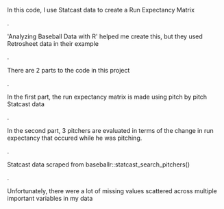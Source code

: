 In this code, I use Statcast data to create a Run Expectancy Matrix

.

'Analyzing Baseball Data with R' helped me create this, but they used Retrosheet data in their example

.

There are 2 parts to the code in this project

.

In the first part, the run expectancy matrix is made using pitch by pitch Statcast data

.

In the second part, 3 pitchers are evaluated in terms of the change in run expectancy that occured while he was pitching.

.

Statcast data scraped from baseballr::statcast_search_pitchers()

.

Unfortunately, there were a lot of missing values scattered across multiple important variables in my data
